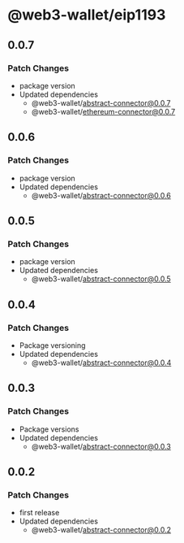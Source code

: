 # @web3-wallet/eip1193

## 0.0.7

### Patch Changes

- package version
- Updated dependencies
  - @web3-wallet/abstract-connector@0.0.7
  - @web3-wallet/ethereum-connector@0.0.7

## 0.0.6

### Patch Changes

- package version
- Updated dependencies
  - @web3-wallet/abstract-connector@0.0.6

## 0.0.5

### Patch Changes

- package version
- Updated dependencies
  - @web3-wallet/abstract-connector@0.0.5

## 0.0.4

### Patch Changes

- Package versioning
- Updated dependencies
  - @web3-wallet/abstract-connector@0.0.4

## 0.0.3

### Patch Changes

- Package versions
- Updated dependencies
  - @web3-wallet/abstract-connector@0.0.3

## 0.0.2

### Patch Changes

- first release
- Updated dependencies
  - @web3-wallet/abstract-connector@0.0.2
